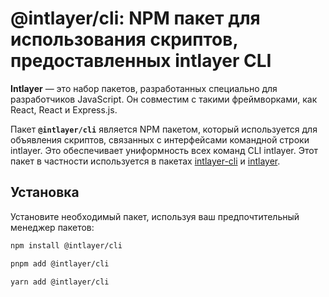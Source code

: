 # @intlayer/cli: NPM пакет для использования скриптов, предоставленных intlayer CLI

**Intlayer** — это набор пакетов, разработанных специально для разработчиков JavaScript. Он совместим с такими фреймворками, как React, React и Express.js.

Пакет **`@intlayer/cli`** является NPM пакетом, который используется для объявления скриптов, связанных с интерфейсами командной строки intlayer. Это обеспечивает униформность всех команд CLI intlayer. Этот пакет в частности используется в пакетах [intlayer-cli](https://github.com/aymericzip/intlayer/blob/main/docs/ru/packages/intlayer-cli/index.md) и [intlayer](https://github.com/aymericzip/intlayer/blob/main/docs/ru/packages/intlayer/index.md).

## Установка

Установите необходимый пакет, используя ваш предпочтительный менеджер пакетов:

```bash packageManager="npm"
npm install @intlayer/cli
```

```bash packageManager="pnpm"
pnpm add @intlayer/cli
```

```bash packageManager="yarn"
yarn add @intlayer/cli
```
